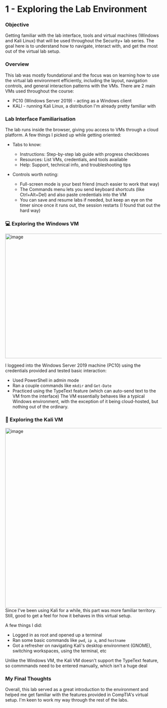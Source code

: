 # 1 - Exploring the Lab Environment

### Objective
Getting familiar with the lab interface, tools and virtual machines (Windows and Kali Linux) that will be used 
throughout the Security+ lab series. The goal here is to understand how to navigate, 
interact with, and get the most out of the virtual lab setup.

### Overview
This lab was mostly foundational and the focus was on learning how to use the virtual lab environment efficiently, 
including the layout, navigation controls, and general interaction patterns with the VMs.
There are 2 main VMs used throughout the course:
* PC10 (Windows Server 2019) - acting as a Windows client
* KALI - running Kali Linux, a distribution I'm already pretty familiar with

### Lab Interface Familiarisation
The lab runs inside the browser, giving you access to VMs through a cloud platform. A few things I picked up 
while getting oriented:
* Tabs to know:
   - Instructions: Step-by-step lab guide with progress checkboxes
   - Resources: List VMs, credentials, and tools available
   - Help: Support, technical info, and troubleshooting tips
 
* Controls worth noting:
   - Full-screen mode is your best friend (much easier to work that way)
   - The Commands menu lets you send keyboard shortcuts (like Ctrl+Alt+Del) and also paste credentials into the VM
   - You can save and resume labs if needed, but keep an eye on the timer since once it runs out, the session restarts (I found that out the hard way)
 
### 💻 Exploring the Windows VM
<img width="512" height="401" alt="image" src="https://github.com/user-attachments/assets/c27cbfca-2408-4607-9287-db0a6d51b598" />

I loggeed into the Windows Server 2019 machine (PC10) using the credentials provided and tested basic interaction:
* Used PowerShell in admin mode
* Ran a couple commands like ``mkdir`` and ``Get-Date``
* Practiced using the TypeText feature (which can auto-send text to the VM from the interface)
The VM essentially behaves like a typical Windows environment, with the exception of it being cloud-hosted, but
nothing out of the ordinary.

### 🐧 Exploring the Kali VM
<img width="765" height="578" alt="image" src="https://github.com/user-attachments/assets/c1bef1a3-0f6f-46d1-b344-1731d5ec36ee" />
Since I've been using Kali for a while, this part was more familiar territory. Still, good to get a feel for how it behaves in this virtual setup.

A few things I did:
* Logged in as root and opened up a terminal
* Ran some basic commands like ``pwd``, ``ip a``, and ``hostname`` 
* Got a refresher on navigating Kali's desktop environment (GNOME), switching workspaces, using the terminal, etc

Unlike the Windows VM, the Kali VM doesn't support the TypeText feature, so commmands need to be entered manually, which isn't a huge deal

### My Final Thoughts
Overall, this lab served as a great introduction to the environment and helped me get familiar with the features provided in CompTIA's virtual setup. I'm keen 
to work my way through the rest of the labs.
